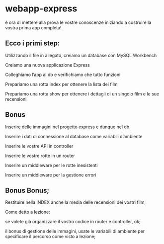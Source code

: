 # webapp-express
è ora di mettere alla prova le vostre conoscenze iniziando a costruire la vostra prima app completa!

## Ecco i primi step:

Utilizzando il file in allegato, creiamo un database con MySQL Workbench

Creiamo una nuova applicazione Express

Colleghiamo l’app al db e verifichiamo che tutto funzioni

Prepariamo una rotta index per ottenere la lista dei film

Prepariamo una rotta show per ottenere i dettagli di un singolo film e le sue recensioni



## Bonus
Inserire delle immagini nel progetto express e dunque nel db

Inserire i dati di connessione al database come variabili d’ambiente

Inserire le vostre API in controller

Inserire le vostre rotte in un router

Inserire un middleware per le rotte inesistenti

Inserire un middleware per la gestione errori





## Bonus Bonus;
Restituire nella INDEX anche la media delle recensioni dei vostri film;

Come detto a lezione:

se volete già organizzare il vostro codice in router e controller, ok;

il bonus di gestione delle immagini, usate le variabili di ambiente per specificare il percorso come visto a lezione;

